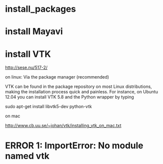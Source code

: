 # install_packages


# install Mayavi









# install VTK

http://sese.nu/517-2/


on linux:
Via the package manager (recommended)

VTK can be found in the package repository on most Linux distributions, making the installation process quick and painless. For instance, on Ubuntu 12.04 you can install VTK 5.8 and the Python wrapper by typing

sudo apt-get install libvtk5-dev python-vtk


on mac

http://www.cb.uu.se/~johan/vtk/installing_vtk_on_mac.txt




# ERROR 1: ImportError: No module named vtk
